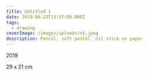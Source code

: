 ```yaml
---
title: Untitled 1
date: 2019-06-23T13:57:59.086Z
tags:
  - drawing
coverImage: /images/uploads/n1.jpeg
description: Pencil, soft pastel, oil stick on paper
---
```

2019

29 x 21 cm